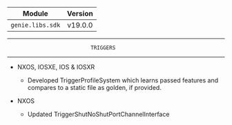 | Module                  | Version       |
| ------------------------|:-------------:|
| ``genie.libs.sdk``      |   v19.0.0     |

--------------------------------------------------------------------------------
                               TRIGGERS
--------------------------------------------------------------------------------
* NXOS, IOSXE, IOS & IOSXR
    * Developed TriggerProfileSystem which learns passed features and compares
      to a static file as golden, if provided.

* NXOS
    *  Updated TriggerShutNoShutPortChannelInterface